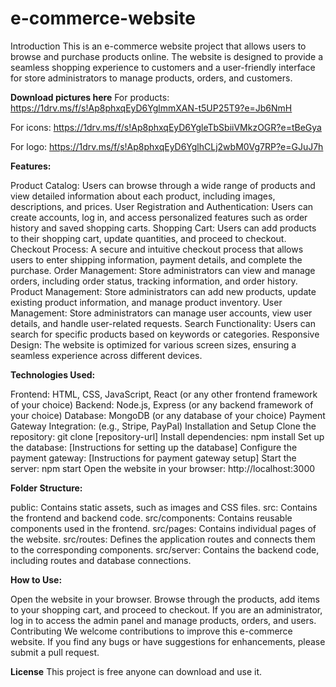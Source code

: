 # e-commerce-website
Introduction
This is an e-commerce website project that allows users to browse and purchase products online. The website is designed to provide a seamless shopping experience to customers and a user-friendly interface 
for store administrators to manage products, orders, and customers.

**Download pictures here**
For products:
https://1drv.ms/f/s!Ap8phxqEyD6YglmmXAN-t5UP25T9?e=Jb6NmH

For icons:
https://1drv.ms/f/s!Ap8phxqEyD6YgleTbSbiiVMkzOGR?e=tBeGya

For logo:
https://1drv.ms/f/s!Ap8phxqEyD6YglhCLj2wbM0Vg7RP?e=GJuJ7h

**Features:**

Product Catalog: Users can browse through a wide range of products and view detailed information about each product, including images, descriptions, and prices.
User Registration and Authentication: Users can create accounts, log in, and access personalized features such as order history and saved shopping carts.
Shopping Cart: Users can add products to their shopping cart, update quantities, and proceed to checkout.
Checkout Process: A secure and intuitive checkout process that allows users to enter shipping information, payment details, and complete the purchase.
Order Management: Store administrators can view and manage orders, including order status, tracking information, and order history.
Product Management: Store administrators can add new products, update existing product information, and manage product inventory.
User Management: Store administrators can manage user accounts, view user details, and handle user-related requests.
Search Functionality: Users can search for specific products based on keywords or categories.
Responsive Design: The website is optimized for various screen sizes, ensuring a seamless experience across different devices.


**Technologies Used:**

Frontend: HTML, CSS, JavaScript, React (or any other frontend framework of your choice)
Backend: Node.js, Express (or any backend framework of your choice)
Database: MongoDB (or any database of your choice)
Payment Gateway Integration: (e.g., Stripe, PayPal)
Installation and Setup
Clone the repository: git clone [repository-url]
Install dependencies: npm install
Set up the database: [Instructions for setting up the database]
Configure the payment gateway: [Instructions for payment gateway setup]
Start the server: npm start
Open the website in your browser: http://localhost:3000


**Folder Structure:**

public: Contains static assets, such as images and CSS files.
src: Contains the frontend and backend code.
src/components: Contains reusable components used in the frontend.
src/pages: Contains individual pages of the website.
src/routes: Defines the application routes and connects them to the corresponding components.
src/server: Contains the backend code, including routes and database connections.


**How to Use:**

Open the website in your browser.
Browse through the products, add items to your shopping cart, and proceed to checkout.
If you are an administrator, log in to access the admin panel and manage products, orders, and users.
Contributing
We welcome contributions to improve this e-commerce website. If you find any bugs or have suggestions for enhancements, please submit a pull request.

**License**
This project is free anyone can download and use it.
